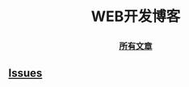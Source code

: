 
# <p align='center'>WEB开发博客</p>

### <p align='center'>[所有文章](https://github.com/iiig/web-blog/tree/master/blog)</p>


## [Issues](https://github.com/iiig/web-blog/issues)
